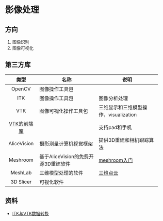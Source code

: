 # 影像处理
## 方向
1. 图像识别
1. 图像可视化

## 第三方库
| 类型 | 名称 | 说明 |
| :----: | ---- | ---- |
| OpenCV | 图像操作工具包 |  |
| ITK | 图像操作工具包 | 图像分析处理 |
| VTK | 图像可视化操作工具包 | 三维显示和三维模型操作，visualization |
| [VTK的前端库](https://kitware.github.io/vtk-js/) |  | 支持pad和手机 |
| AliceVision | 摄影测量计算机视觉框架 | 提供3D重建和相机跟踪算法 |
| Meshroom | 基于AliceVision的免费开源3D重建软件 | [meshroom入门](https://blog.csdn.net/HJZ11/article/details/108520361) |
| MeshLab | 三维模型处理的软件 | [三维点云](https://blog.csdn.net/jumencibaliang92/article/details/97135538) |
| 3D Slicer | 可视化软件 |  |

## 资料
* [ITK与VTK数据转换](https://blog.csdn.net/menjiawan/article/details/47283809)
